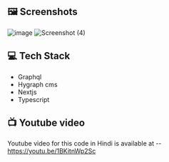## 🖼️ Screenshots

![image](https://user-images.githubusercontent.com/105836795/206097859-96c3a007-9a97-4803-9409-fba86a374a93.png)
![Screenshot (4)](https://user-images.githubusercontent.com/105836795/206097873-106baf8a-5bbb-48bd-b851-4411db32bc02.png)

## 💻 Tech Stack
* Graphql
* Hygraph cms
* Nextjs
* Typescript

## 📺 Youtube video
Youtube video for this code in Hindi is available at -- https://youtu.be/1BKitnWp2Sc
